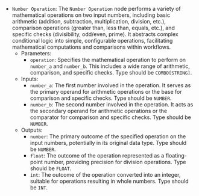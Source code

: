 - `Number Operation`: The `Number Operation` node performs a variety of mathematical operations on two input numbers, including basic arithmetic (addition, subtraction, multiplication, division, etc.), comparison operations (greater than, less than, equals, etc.), and specific checks (divisibility, odd/even, prime). It abstracts complex conditional logic into simple, configurable operations, facilitating mathematical computations and comparisons within workflows.
    - Parameters:
        - `operation`: Specifies the mathematical operation to perform on `number_a` and `number_b`. This includes a wide range of arithmetic, comparison, and specific checks. Type should be `COMBO[STRING]`.
    - Inputs:
        - `number_a`: The first number involved in the operation. It serves as the primary operand for arithmetic operations or the base for comparison and specific checks. Type should be `NUMBER`.
        - `number_b`: The second number involved in the operation. It acts as the secondary operand for arithmetic operations or the comparator for comparison and specific checks. Type should be `NUMBER`.
    - Outputs:
        - `number`: The primary outcome of the specified operation on the input numbers, potentially in its original data type. Type should be `NUMBER`.
        - `float`: The outcome of the operation represented as a floating-point number, providing precision for division operations. Type should be `FLOAT`.
        - `int`: The outcome of the operation converted into an integer, suitable for operations resulting in whole numbers. Type should be `INT`.
